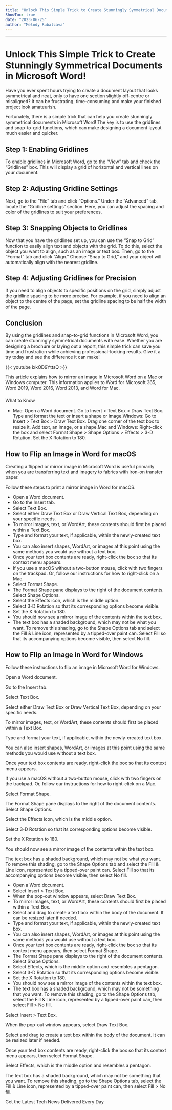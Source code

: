 ```yaml
---
title: "Unlock This Simple Trick to Create Stunningly Symmetrical Documents in Microsoft Word!"
ShowToc: true 
date: "2023-06-25"
author: "Melody Rubalcava"
---
```

*****
# Unlock This Simple Trick to Create Stunningly Symmetrical Documents in Microsoft Word!

Have you ever spent hours trying to create a document layout that looks symmetrical and neat, only to have one section slightly off-centre or misaligned? It can be frustrating, time-consuming and make your finished project look amateurish.

Fortunately, there is a simple trick that can help you create stunningly symmetrical documents in Microsoft Word! The key is to use the gridlines and snap-to-grid functions, which can make designing a document layout much easier and quicker.

## Step 1: Enabling Gridlines

To enable gridlines in Microsoft Word, go to the “View” tab and check the “Gridlines” box. This will display a grid of horizontal and vertical lines on your document.

## Step 2: Adjusting Gridline Settings

Next, go to the “File” tab and click “Options.” Under the “Advanced” tab, locate the “Gridline settings” section. Here, you can adjust the spacing and color of the gridlines to suit your preferences.

## Step 3: Snapping Objects to Gridlines

Now that you have the gridlines set up, you can use the “Snap to Grid” function to easily align text and objects with the grid. To do this, select the object you want to align, such as an image or text box. Then, go to the “Format” tab and click “Align.” Choose “Snap to Grid,” and your object will automatically align with the nearest gridline.

## Step 4: Adjusting Gridlines for Precision

If you need to align objects to specific positions on the grid, simply adjust the gridline spacing to be more precise. For example, if you need to align an object to the centre of the page, set the gridline spacing to be half the width of the page.

## Conclusion

By using the gridlines and snap-to-grid functions in Microsoft Word, you can create stunningly symmetrical documents with ease. Whether you are designing a brochure or laying out a report, this simple trick can save you time and frustration while achieving professional-looking results. Give it a try today and see the difference it can make!

{{< youtube ixkOD9YttsQ >}} 




This article explains how to mirror an image in Microsoft Word on a Mac or Windows computer. This information applies to Word for Microsoft 365, Word 2019, Word 2016, Word 2013, and Word for Mac.

 
### 
What to Know
 
- Mac: Open a Word document. Go to Insert > Text Box > Draw Text Box. Type and format the text or insert a shape or image.Windows: Go to Insert > Text Box > Draw Text Box. Drag one corner of the text box to resize it. Add text, an image, or a shape.Mac and Windows: Right-click the box and select Format Shape > Shape Options > Effects > 3-D Rotation. Set the X Rotation to 180.

 
##   How to Flip an Image in Word for macOS  
 

Creating a flipped or mirror image in Microsoft Word is useful primarily when you are transferring text and imagery to fabrics with iron-on transfer paper.

 

Follow these steps to print a mirror image in Word for macOS.

 
- Open a Word document.
 - Go to the Insert tab.
 - Select Text Box.
 - Select either Draw Text Box or Draw Vertical Text Box, depending on your specific needs.
 - To mirror images, text, or WordArt, these contents should first be placed within a Text Box.
 - Type and format your text, if applicable, within the newly-created text box.
 - You can also insert shapes, WordArt, or images at this point using the same methods you would use without a text box.
 - Once your text box contents are ready, right-click the box so that its context menu appears.
 - If you use a macOS without a two-button mouse, click with two fingers on the trackpad. Or, follow our instructions for how to right-click on a Mac.
 - Select Format Shape.
 - The Format Shape pane displays to the right of the document contents. Select Shape Options.
 - Select the Effects icon, which is the middle option.
 - Select 3-D Rotation so that its corresponding options become visible.
 - Set the X Rotation to 180.
 - You should now see a mirror image of the contents within the text box.
 - The text box has a shaded background, which may not be what you want. To remove this shading, go to the Shape Options tab and select the Fill & Line icon, represented by a tipped-over paint can. Select Fill so that its accompanying options become visible, then select No fill.

 
##   How to Flip an Image in Word for Windows  
 

Follow these instructions to flip an image in Microsoft Word for Windows.

 

Open a Word document.

 

Go to the Insert tab.

 

Select Text Box.

 

Select either Draw Text Box or Draw Vertical Text Box, depending on your specific needs.

 
To mirror images, text, or WordArt, these contents should first be placed within a Text Box. 
 

Type and format your text, if applicable, within the newly-created text box.

 
You can also insert shapes, WordArt, or images at this point using the same methods you would use without a text box.
 

Once your text box contents are ready, right-click the box so that its context menu appears.

 
If you use a macOS without a two-button mouse, click with two fingers on the trackpad. Or, follow our instructions for how to right-click on a Mac.
 

Select Format Shape.

 

The Format Shape pane displays to the right of the document contents. Select Shape Options.

 

Select the Effects icon, which is the middle option.

 

Select 3-D Rotation so that its corresponding options become visible.

 

Set the X Rotation to 180.

 

You should now see a mirror image of the contents within the text box.

 

The text box has a shaded background, which may not be what you want. To remove this shading, go to the Shape Options tab and select the Fill & Line icon, represented by a tipped-over paint can. Select Fill so that its accompanying options become visible, then select No fill.

 
- Open a Word document.
 - Select Insert > Text Box.
 - When the pop-out window appears, select Draw Text Box.
 - To mirror images, text, or WordArt, these contents should first be placed within a Text Box.
 - Select and drag to create a text box within the body of the document. It can be resized later if needed.
 - Type and format your text, if applicable, within the newly-created text box.
 - You can also insert shapes, WordArt, or images at this point using the same methods you would use without a text box.
 - Once your text box contents are ready, right-click the box so that its context menu appears, then select Format Shape.
 - The Format Shape pane displays to the right of the document contents. Select Shape Options.
 - Select Effects, which is the middle option and resembles a pentagon.
 - Select 3-D Rotation so that its corresponding options become visible.
 - Set the X Rotation to 180.
 - You should now see a mirror image of the contents within the text box.
 - The text box has a shaded background, which may not be something that you want. To remove this shading, go to the Shape Options tab, select the Fill & Line icon, represented by a tipped-over paint can, then select Fill > No fill.

 

Select Insert > Text Box.

 

When the pop-out window appears, select Draw Text Box.

 

Select and drag to create a text box within the body of the document. It can be resized later if needed.

 

Once your text box contents are ready, right-click the box so that its context menu appears, then select Format Shape.

 

Select Effects, which is the middle option and resembles a pentagon.

 

The text box has a shaded background, which may not be something that you want. To remove this shading, go to the Shape Options tab, select the Fill & Line icon, represented by a tipped-over paint can, then select Fill > No fill.

 

Get the Latest Tech News Delivered Every Day




